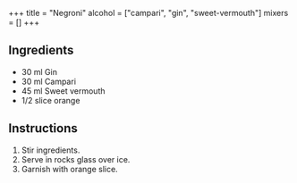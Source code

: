 +++
title = "Negroni"
alcohol = ["campari", "gin", "sweet-vermouth"]
mixers = []
+++

## Ingredients

- 30 ml Gin
- 30 ml Campari
- 45 ml Sweet vermouth
- 1/2 slice orange

## Instructions

1. Stir ingredients.
2. Serve in rocks glass over ice.
3. Garnish with orange slice.
